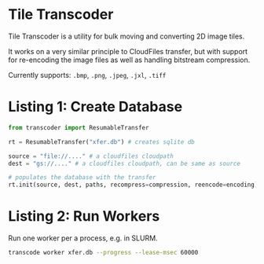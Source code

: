 Tile Transcoder
===============

Tile Transcoder is a utility for bulk moving and converting 2D image tiles.

It works on a very similar principle to CloudFiles transfer, but with support for re-encoding the image files as well as handling bitstream compression.

Currently supports: `.bmp`, `.png`, `.jpeg`, `.jxl`, `.tiff`

# Listing 1: Create Database

```python
from transcoder import ResumableTransfer

rt = ResumableTransfer("xfer.db") # creates sqlite db

source = "file://...." # a cloudfiles cloudpath
dest = "gs://...." # a cloudfiles cloudpath, can be same as source

# populates the database with the transfer
rt.init(source, dest, paths, recompress=compression, reencode=encoding)
```

# Listing 2: Run Workers

Run one worker per a process, e.g. in SLURM.

```bash
transcode worker xfer.db --progress --lease-msec 60000
```


